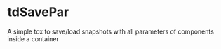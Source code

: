 # tdSavePar
A simple tox to save/load snapshots with all parameters of components inside a container
